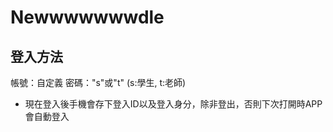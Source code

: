# Newwwwwwwdle

## 登入方法
帳號：自定義
密碼："s"或"t"  (s:學生, t:老師)

* 現在登入後手機會存下登入ID以及登入身分，除非登出，否則下次打開時APP會自動登入
